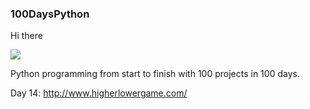 ### 100DaysPython
Hi there

<img src="https://giphy.com/embed/2IudUHdI075HL02Pkk">

Python programming from start to finish with 100 projects in 100 days.

Day 14: http://www.higherlowergame.com/
